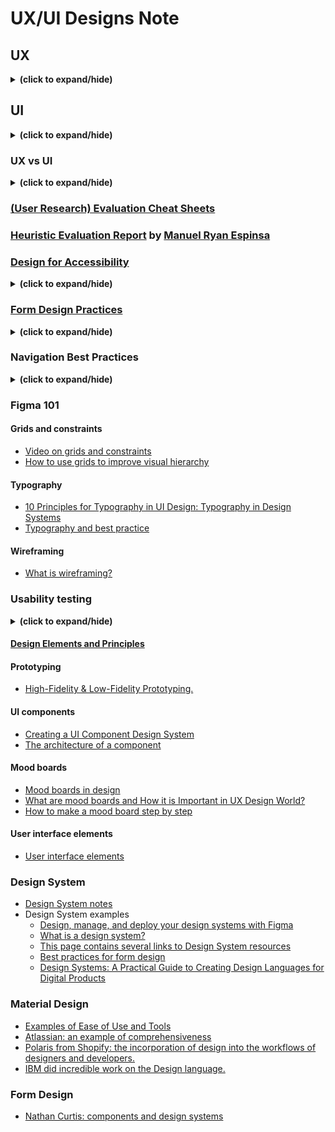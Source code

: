 # UX/UI Designs Note

## UX
<details close>
<summary><b>(click to expand/hide)</b></summary>
<!-- MarkdownTOC -->
  
- [UX explaination](https://maze.co/collections/ux-ui-design/what-is-ux/)
- [UX design process](https://xd.adobe.com/ideas/guides/ux-design-process-steps/)
- User Research
  - [An article on why user research forms a critical part of the design process](https://www.interaction-design.org/literature/topics/user-research)
  - [Nielsen Norman Group’s list of user research tips ](https://www.nngroup.com/articles/ux-research-cheat-sheet/)
- Personas
  - [Articles and video guide to creating personas](https://uxpressia.com/blog/how-to-create-persona-guide-examples)
  - [Articles guide to creating personas](https://www.uxmatters.com/mt/archives/2019/09/crafting-winning-personas.php)
  - [A practical guide to relating scenarios and personas](https://www.nngroup.com/articles/scenario-mapping-personas/)
  - [A little bit about personas](https://www.usability.gov/how-to-and-tools/methods/personas.html)
- User stories
  - [How to write user stories](https://uxbooth.com/articles/user-stories-a-foundation-for-ui-design/)
  - [The difference between user stories and use cases](https://uxmag.com/articles/user-stories-vs-use-cases-how-they-stack-up)
- Scenarios
  - [Why you need scenarios](https://uxplanet.org/everyone-needs-scenarios-51ae92651b64)
  - [Two part article which offers a firm understanding of the concept of Scenarios (Part 1)](https://www.uxforthemasses.com/scenarios-part-one/)
  - [Two part article which offers a firm understanding of the concept of Scenarios (Part 2)](https://www.uxforthemasses.com/scenarios-part-two/)
  - [A concise summary card on user scenarios complete with instructions](https://methods.18f.gov/decide/user-scenarios/)
    - Book: The Persona Lifecycle: Keeping People in Mind Throughout Product Design (John Pruitt, Tamara Adlin)
- Storyboarding
  - [Storyboards in website design](https://www.studiobinder.com/blog/storyboard-website-design/)

<!-- /MarkdownTOC -->
</details>

## UI
<details close>
<summary><b>(click to expand/hide)</b></summary>
<!-- MarkdownTOC -->

- [UI design principles and tips for creating great UI](https://www.coursera.org/articles/ui-design)
- [A comprehensive guide to the discipline of UI design](https://www.interaction-design.org/literature/topics/ui-design)
- User research
  - [UI at its worst, an amusing but infuriating example of UI design .. Worth a look!](https://userinyerface.com/)
  - [A description on what Is UI Design](https://xd.adobe.com/ideas/process/ui-design/)
  - [Basic methodologies](https://www.usability.gov/what-and-why/user-research.html#:~:text=User%20research%20focuses%20on%20understanding,of%20design%20on%20an%20audience.%E2%80%9D)
- Use [Figma](https://www.figma.com/) for design prototype(wireframing)

<!-- /MarkdownTOC -->
</details>

### UX vs UI
<details close>
<summary><b>(click to expand/hide)</b></summary>
<!-- MarkdownTOC -->

- [An article about What Is Empathy and Why Does It Matter in Design Thinking?](https://www.interaction-design.org/literature/article/design-thinking-getting-started-with-empathy)
- [Another article on the similarities and differences between UX and UI design?](https://xd.adobe.com/ideas/process/ui-design/ui-vs-ux-design-understanding-similarities-and-differences/)

<!-- /MarkdownTOC -->
</details>

### [(User Research) Evaluation Cheat Sheets](./notes/evaluationCheatSheets.md)

### [Heuristic Evaluation Report](./notes/heuristic_evaluation_report.pdf) by [Manuel Ryan Espinsa](http://nolimitsgallery.webflow.io/)

### [Design for Accessibility](./notes/designForAccessibility.md)
<details close>
<summary><b>(click to expand/hide)</b></summary>
<!-- MarkdownTOC -->

#### Additional Resources for Design tips & methods
- [Designing for accessibility top tips to get you started](https://www.w3.org/WAI/tips/designing/)

- [Designing for accessibility top tips to get you started](https://www.interaction-design.org/literature/topics/accessibility)

- [Good tips to help Improve any Online Form](https://uxplanet.org/the-18-must-do-principles-in-the-form-design-fe89d0127c92)

- [Usability methods](https://www.usability.gov/how-to-and-tools/methods/usability-evaluation/index.html)

- [Component design and ways of using them](https://wereheavyweight.medium.com/how-were-using-component-based-design-5f9e3176babb)

- [An article on form design and best principles](https://xd.adobe.com/ideas/principles/web-design/best-practices-form-design/)

- [Design systems explained in detail](https://www.nngroup.com/articles/design-systems-101/)

- [Current inspirational design systems](https://uxplanet.org/10-most-popular-design-systems-to-learn-from-in-2022-for-ux-designers-18a24843a860)

<!-- /MarkdownTOC -->
</details>

### [Form Design Practices](./notes/form_design_practice.md)
<details close>
<summary><b>(click to expand/hide)</b></summary>
<!-- MarkdownTOC -->

#### Design principles
- [An article on form design and best principles](https://xd.adobe.com/ideas/principles/web-design/best-practices-form-design/)

- [Design systems explained in detail](https://www.nngroup.com/articles/design-systems-101/)

- [Current inspirational design systems](https://uxplanet.org/10-most-popular-design-systems-to-learn-from-in-2022-for-ux-designers-18a24843a860)

#### Design tips
- [Good tips to help improve any online form](https://uxplanet.org/the-18-must-do-principles-in-the-form-design-fe89d0127c92)

- [Component design and ways of using them](https://wereheavyweight.medium.com/how-were-using-component-based-design-5f9e3176babb)

<!-- /MarkdownTOC -->
</details>

### Navigation Best Practices
<details close>
<summary><b>(click to expand/hide)</b></summary>
<!-- MarkdownTOC -->
  
#### User research
- [Navigation menu icons : some nice examples](https://www.awwwards.com/31-examples-of-icons-in-navegation-menus.html)

- [Principles of Icon Design](https://uxdesign.cc/7-principles-of-icon-design-e7187539e4a2?gi=e10c7a4e5ef6)

- [Usability Evaluation](https://www.interaction-design.org/literature/book/the-encyclopedia-of-human-computer-interaction-2nd-ed/usability-evaluation)

- [Evaluating interactive design](https://gayan1999malinda.medium.com/interaction-design-evaluation-methods-df8132cedbf9)

<!-- /MarkdownTOC -->
</details>

### Figma 101

#### Grids and constraints
- [Video on grids and constraints](https://www.youtube.com/watch?v=BsR9dKfkNuA)
- [How to use grids to improve visual hierarchy](https://uxplanet.org/how-i-use-grids-to-improve-visual-hierarchy-18af5214e8a1)

#### Typography
- [10 Principles for Typography in UI Design: Typography in Design Systems](https://uxdesign.cc/10-principles-for-typography-usage-in-ui-design-a8f038f43ffd)
- [Typography and best practice](https://medium.com/eightshapes-llc/typography-in-design-systems-6ed771432f1e)

#### Wireframing
- [What is wireframing?](https://www.interaction-design.org/literature/topics/wireframing)

### Usability testing
<details close>
<summary><b>(click to expand/hide)</b></summary>
<!-- MarkdownTOC -->
  
#### [Usability test cheat sheet](./notes/usability_testing_cheat_sheet.md)
#### [Usability test template and Guide](./templates/usability_test_script_guide.md)
- [Usability testing methodology](https://www.nngroup.com/articles/usability-testing-101/)
- [How to write a usability test top tips](https://usabilitygeek.com/tips-for-writing-usability-test-script/)
- [Usability testing methods](https://www.usability.gov/how-to-and-tools/methods/index.html)
- [How to plan a usability test](https://www.usability.gov/how-to-and-tools/methods/planning-usability-testing.html)

<!-- /MarkdownTOC -->
</details>

#### [Design Elements and Principles](./notes/design_elements_and_principles.md)

#### Prototyping
- [High-Fidelity & Low-Fidelity Prototyping.](https://www.nngroup.com/articles/ux-prototype-hi-lo-fidelity/)

#### UI components
- [Creating a UI Component Design System](https://medium.muz.li/creating-a-ui-component-design-system-step-by-step-guide-5c18b5a2f529)
- [The architecture of a component](https://uxdesign.cc/the-architecture-of-a-component-526e88f9d93e)

#### Mood boards
- [Mood boards in design](./notes/mood_boards_in_design.md)
- [What are mood boards and How it is Important in UX Design World?](https://medium.com/successivetech/what-are-mood-boards-and-how-it-is-important-in-ux-design-world-d4afbdbc2f17)
- [How to make a mood board step by step](https://www.masterclass.com/articles/how-to-make-a-moodboard-step-by-step-guide)

#### User interface elements
- [User interface elements](https://www.usability.gov/how-to-and-tools/methods/user-interface-elements.html)


### Design System
- [Design System notes](design_systems.md)
- Design System examples
  - [Design, manage, and deploy your design systems with Figma](https://www.figma.com/design-systems/)
  - [What is a design system?](https://www.nngroup.com/articles/design-systems-101/)
  - [This page contains several links to Design System resources](https://www.uxpin.com/create-design-system-guide/recommended-resources)
  - [Best practices for form design](https://coyleandrew.medium.com/form-design-best-practices-9525c321d759)
  - [Design Systems: A Practical Guide to Creating Design Languages for Digital Products](https://books.google.co.za/books/about/Design_Systems.html?id=UWhMswEACAAJ&redir_esc=y)

### Material Design

- [Examples of Ease of Use and Tools](https://m3.material.io/)
- [Atlassian: an example of comprehensiveness](https://atlassian.design/)
- [Polaris from Shopify: the incorporation of design into the workflows of designers and developers.](https://polaris.shopify.com/)
- [IBM did incredible work on the Design language.](https://www.ibm.com/design/language/)

### Form Design
- [Nathan Curtis: components and design systems](https://medium.com/@nathanacurtis)
